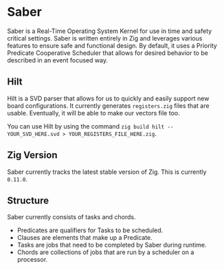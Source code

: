 # Saber 
Saber is a Real-Time Operating System Kernel for use in time and safety critical settings. Saber is written entirely in Zig and leverages various features to ensure safe and functional design. By default, it uses a Priority Predicate Cooperative Scheduler that allows for desired behavior to be described in an event focused way.

## Hilt
Hilt is a SVD parser that allows for us to quickly and easily support new board configurations.
It currently generates `registers.zig` files that are usable. Eventually, it will be able to make our vectors file too.

You can use Hilt by using the command `zig build hilt -- YOUR_SVD_HERE.svd > YOUR_REGISTERS_FILE_HERE.zig`.

## Zig Version
Saber currently tracks the latest stable version of Zig. This is currently `0.11.0`.

## Structure
Saber currently consists of tasks and chords.
- Predicates are qualifiers for Tasks to be scheduled.
- Clauses are elements that make up a Predicate.
- Tasks are jobs that need to be completed by Saber during runtime.
- Chords are collections of jobs that are run by a scheduler on a processor.
